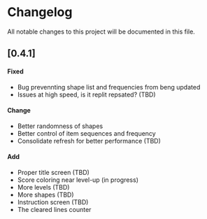 # Changelog
All notable changes to this project will be documented in this file.

## [0.4.1]
#### Fixed 
 - Bug prevennting shape list and frequencies from beng updated
 - Issues at high speed, is it replit repsated? (TBD)

#### Change 
 - Better randomness of shapes
 - Better control of item sequences and frequency
 - Consolidate refresh for better performance (TBD)

#### Add
 - Proper title screen (TBD)
 - Score coloring near level-up (in progress)
 - More levels (TBD)
 - More shapes (TBD)
 - Instruction screen (TBD)
 - The cleared lines counter
   